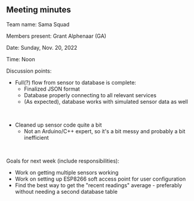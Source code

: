 ## Meeting minutes

Team name: Sama Squad

Members present: Grant Alphenaar (GA)

Date: Sunday, Nov. 20, 2022

Time: Noon

Discussion points:

* Full(?) flow from sensor to database is complete:
    * Finalized JSON format
    * Database properly connecting to all relevant services
    * (As expected), database works with simulated sensor data as well

<br>

* Cleaned up sensor code quite a bit
    * Not an Arduino/C++ expert, so it's a bit messy and probably a bit inefficient

<br>

Goals for next week (include responsibilities):

* Work on getting multiple sensors working
* Work on setting up ESP8266 soft access point for user configuration
* Find the best way to get the "recent readings" average - preferably without needing a second database table
